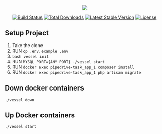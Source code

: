 <p align="center"><img src="https://laravel.com/assets/img/components/logo-laravel.svg"></p>

<p align="center">
<a href="https://travis-ci.org/laravel/framework"><img src="https://travis-ci.org/laravel/framework.svg" alt="Build Status"></a>
<a href="https://packagist.org/packages/laravel/framework"><img src="https://poser.pugx.org/laravel/framework/d/total.svg" alt="Total Downloads"></a>
<a href="https://packagist.org/packages/laravel/framework"><img src="https://poser.pugx.org/laravel/framework/v/stable.svg" alt="Latest Stable Version"></a>
<a href="https://packagist.org/packages/laravel/framework"><img src="https://poser.pugx.org/laravel/framework/license.svg" alt="License"></a>
</p>

## Setup Project

1) Take the clone
2) RUN ```cp .env.example .env```
3) ```bash vessel init```
4) RUN ```MYSQL_PORT={ANY_PORT} ./vessel start```
5) RUN ```docker exec pipedrive-task_app_1 composer install```
6) RUN ```docker exec pipedrive-task_app_1 php artisan migrate```

## Down docker containers

```./vessel down```

## Up Docker containers

```./vessel start```


